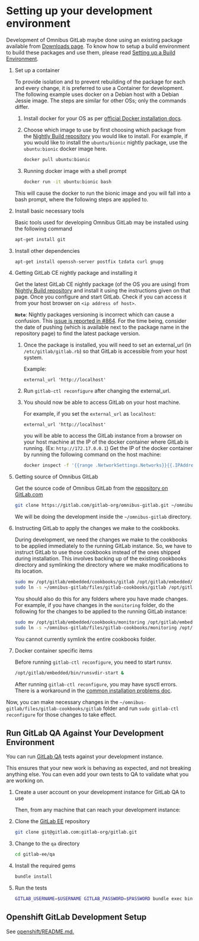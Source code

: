 # Setting up your development environment

Development of Omnibus GitLab maybe done using an existing package available
from [Downloads page](https://about.gitlab.com/install/). To know how to setup
a build environment to build these packages and use them, please read [Setting
up a Build Environment](../build/prepare-build-environment.md).

1. Set up a container

   To provide isolation and to prevent rebuilding of the package for each and
   every change, it is preferred to use a Container for development. The
   following example uses docker on a Debian host with a Debian Jessie image.
   The steps are similar for other OSs; only the commands differ.

   1. Install docker for your OS as per [official Docker installation docs](https://docs.docker.com/install/).

   1. Choose which image to use by first choosing
   which package from the
   [Nightly Build repository](https://packages.gitlab.com/gitlab/nightly-builds)
   you would like to install. For example, if you would like to install the
   `ubuntu/bionic` nightly package, use the `ubuntu:bionic` docker image here.

      ```sh
      docker pull ubuntu:bionic
      ```

   1. Running docker image with a shell prompt

      ```sh
      docker run -it ubuntu:bionic bash
      ```

    This will cause the docker to run the bionic image and you will fall into a
    bash prompt, where the following steps are applied to.

1. Install basic necessary tools

   Basic tools used for developing Omnibus GitLab may be installed using the
   following command

   ```sh
   apt-get install git
   ```

1. Install other dependencies

   ```sh
   apt-get install openssh-server postfix tzdata curl gnupg
   ```

1. Getting GitLab CE nightly package and installing it

   Get the latest GitLab CE nightly package (of the OS you are using) from
   [Nightly Build repository](https://packages.gitlab.com/gitlab/nightly-builds)
   and install it using the instructions given on that page. Once you configure
   and start GitLab. Check if you can access it from your host browser on
   `<ip address of host>`.

   **`Note`**: Nightly packages versioning is incorrect which can cause a
   confusion. This [issue is reported in #864](https://gitlab.com/gitlab-org/omnibus-gitlab/issues/864).
   For the time being, consider the date of pushing (which is available next
   to the package name in the repository page) to find the latest package version.

   1. Once the package is installed, you will need to set an external_url
      (in `/etc/gitlab/gitlab.rb`) so that GitLab is accessible from your host system.

      Example:

      ```
      external_url 'http://localhost'
      ```

   1. Run `gitlab-ctl reconfigure` after changing the external_url.

   1. You should now be able to access GitLab on your host machine.

      For example, if you set the `external_url` as `localhost`:

      ```
      external_url 'http://localhost'
      ```

      you will be able to access the GitLab instance from a browser on your host
      machine at the IP of the docker container where GitLab is running. (Ex: `http://172.17.0.0.1`)
      Get the IP of the docker container by running the following command on the host
      machine:

      ```bash
      docker inspect -f '{{range .NetworkSettings.Networks}}{{.IPAddress}}{{end}}' <container_name_or_id>
      ```

1. Getting source of Omnibus GitLab

   Get the source code of Omnibus GitLab from the [repository on GitLab.com](https://gitlab.com/gitlab-org/omnibus-gitlab)

   ```sh
   git clone https://gitlab.com/gitlab-org/omnibus-gitlab.git ~/omnibus-gitlab
   ```

   We will be doing the development inside the `~/omnibus-gitlab` directory.

1. Instructing GitLab to apply the changes we make to the cookbooks.

   During development, we need the changes we make to the cookbooks to be
   applied immediately to the running GitLab instance. So, we have to instruct
   GitLab to use those cookbooks instead of the ones shipped during
   installation. This involves backing up of the existing cookbooks directory
   and symlinking the directory where we make modifications to its location.

   ```sh
   sudo mv /opt/gitlab/embedded/cookbooks/gitlab /opt/gitlab/embedded/cookbooks/gitlab.$(date +%s)
   sudo ln -s ~/omnibus-gitlab/files/gitlab-cookbooks/gitlab /opt/gitlab/embedded/cookbooks/gitlab
   ```

   You should also do this for any folders where you have made changes. For example,
   if you have changes in the `monitoring` folder, do the following for the changes
   to be applied to the running GitLab instance:

   ```sh
   sudo mv /opt/gitlab/embedded/cookbooks/monitoring /opt/gitlab/embedded/cookbooks/monitoring.$(date +%s)
   sudo ln -s ~/omnibus-gitlab/files/gitlab-cookbooks/monitoring /opt/gitlab/embedded/cookbooks/monitoring
   ```

   You cannot currently symlink the entire cookbooks folder.

1. Docker container specific items

   Before running `gitlab-ctl reconfigure`, you need to start runsv.

   ```sh
   /opt/gitlab/embedded/bin/runsvdir-start &
   ```

   After running `gitlab-ctl reconfigure`, you may have sysctl errors. There is a workaround in the [common installation problems doc](../common_installation_problems/README.md#failed-to-modify-kernel-parameters-with-sysctl).

Now, you can make necessary changes in the
`~/omnibus-gitlab/files/gitlab-cookbooks/gitlab` folder and run `sudo gitlab-ctl reconfigure`
for those changes to take effect.

## Run GitLab QA Against Your Development Environment

You can run [GitLab QA](https://gitlab.com/gitlab-org/gitlab-qa) tests against your development instance.

This ensures that your new work is behaving as expected, and not breaking anything else. You can even add your own tests to QA to validate what you are working on.

1. Create a user account on your development instance for GitLab QA to use

   Then, from any machine that can reach your development instance:

1. Clone the [GitLab EE](https://gitlab.com/gitlab-org/gitlab) repository

   ```sh
   git clone git@gitlab.com:gitlab-org/gitlab.git
   ```

1. Change to the `qa` directory

   ```sh
   cd gitlab-ee/qa
   ```

1. Install the required gems

   ```sh
   bundle install
   ```

1. Run the tests

   ```sh
   GITLAB_USERNAME=$USERNAME GITLAB_PASSWORD=$PASSWORD bundle exec bin/qa Test::Instance $DEV_INSTANCE_URL
   ```

## Openshift GitLab Development Setup

See [openshift/README.md.](openshift/README.md)
